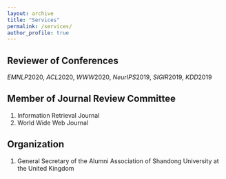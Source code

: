 ```yaml
---
layout: archive
title: "Services"
permalink: /services/
author_profile: true
---
```


## Reviewer of Conferences

*EMNLP*2020, 
*ACL*2020,
*WWW*2020,
*NeurIPS*2019,
*SIGIR*2019,
*KDD*2019

## Member of Journal Review Committee
1. Information Retrieval Journal
2. World Wide Web Journal


## Organization
1. General Secretary of the Alumni Association of Shandong University at the United Kingdom

